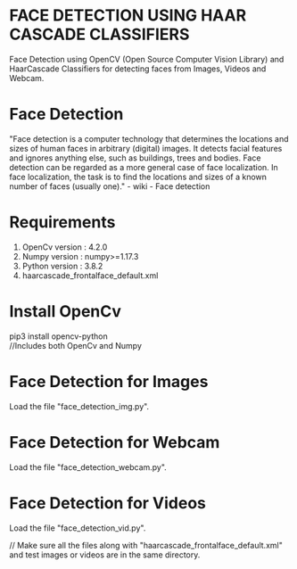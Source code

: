 # FACE DETECTION USING HAAR CASCADE CLASSIFIERS

Face Detection using OpenCV (Open Source Computer Vision Library) and HaarCascade Classifiers for detecting faces  from Images, Videos and Webcam.

# Face Detection
"Face detection is a computer technology that determines the locations and sizes of human faces in arbitrary (digital) images. It detects facial features and ignores anything else, such as buildings, trees and bodies. Face detection can be regarded as a more general case of face localization. In face localization, the task is to find the locations and sizes of a known number of faces (usually one)." - wiki - Face detection

# Requirements 
1.	OpenCv version  : 4.2.0
2.	Numpy version : numpy>=1.17.3 
3.	Python version	: 3.8.2
4.  haarcascade_frontalface_default.xml

# Install OpenCv 
pip3 install opencv-python	      
//Includes both OpenCv and Numpy

# Face Detection for Images
Load the file "face_detection_img.py".

# Face Detection for Webcam
Load the file "face_detection_webcam.py".

# Face Detection for Videos
Load the file "face_detection_vid.py".

// Make sure all the files along with "haarcascade_frontalface_default.xml" and test images or videos are in the same directory.
